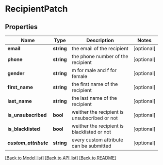 # RecipientPatch

## Properties
Name | Type | Description | Notes
------------ | ------------- | ------------- | -------------
**email** | **string** | the email of the recipient | [optional] 
**phone** | **string** | the phone number of the recipient | [optional] 
**gender** | **string** | m for male and f for female | [optional] 
**first_name** | **string** | the first name of the recipient | [optional] 
**last_name** | **string** | the last name of the recipient | [optional] 
**is_unsubscribed** | **bool** | weither the recipient is unsubscribed or not | [optional] 
**is_blacklisted** | **bool** | weither the recipient is blacklisted or not | [optional] 
**_custom_attribute_** | **string** | every custom attribute can be submitted | [optional] 

[[Back to Model list]](../README.md#documentation-for-models) [[Back to API list]](../README.md#documentation-for-api-endpoints) [[Back to README]](../README.md)


